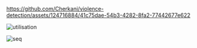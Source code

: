 


https://github.com/Cherkani/violence-detection/assets/124716884/41c75dae-54b3-4282-8fa2-77442677e622



![utilisation](https://github.com/Cherkani/violence-detection/assets/124716884/ae5f88a6-c194-48df-b4c7-7ed8080c48e8)

![seq](https://github.com/Cherkani/violence-detection/assets/124716884/3a616323-945e-4d12-b71e-89b3616a3911)
